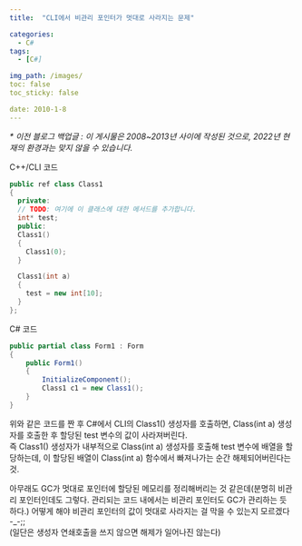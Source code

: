 ```yaml
---
title:  "CLI에서 비관리 포인터가 멋대로 사라지는 문제"

categories:
  - C#
tags:
  - [C#]

img_path: /images/
toc: false
toc_sticky: false

date: 2010-1-8
---
```

_* 이전 블로그 백업글 : 이 게시물은 2008~2013년 사이에 작성된 것으로, 2022년 현재의 환경과는 맞지 않을 수 있습니다._

C++/CLI 코드
```c++
public ref class Class1
{
  private:
  // TODO: 여기에 이 클래스에 대한 메서드를 추가합니다.
  int* test;
  public:
  Class1()
  {
    Class1(0);
  }

  Class1(int a)
  {
    test = new int[10];
  }
};
```
C# 코드
```csharp
public partial class Form1 : Form
{
    public Form1()
    {
        InitializeComponent();
        Class1 c1 = new Class1();
    }
}
```

위와 같은 코드를 짠 후 C#에서 CLI의 Class1() 생성자를 호출하면, Class(int a) 생성자를 호출한 후 할당된 test 변수의 값이 사라져버린다.<br>
즉 Class1() 생성자가 내부적으로 Class(int a) 생성자를 호출해 test 변수에 배열을 할당하는데, 이 할당된 배열이 Class(int a) 함수에서 빠져나가는 순간 해제되어버린다는 것.

아무래도 GC가 멋대로 포인터에 할당된 메모리를 정리해버리는 것 같은데(분명히 비관리 포인터인데도 그렇다. 관리되는 코드 내에서는 비관리 포인터도 GC가 관리하는 듯 하다.) 어떻게 해야 비관리 포인터의 값이 멋대로 사라지는 걸 막을 수 있는지 모르겠다 -_-;;<br>
(일단은 생성자 연쇄호출을 쓰지 않으면 해제가 일어나진 않는다)